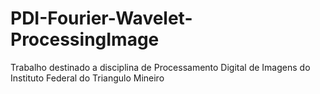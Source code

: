 # PDI-Fourier-Wavelet-ProcessingImage

Trabalho destinado a disciplina de Processamento Digital de Imagens do Instituto Federal do Triangulo Mineiro
